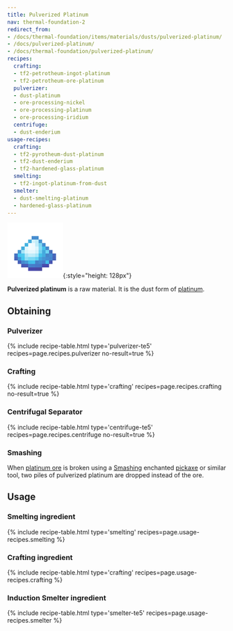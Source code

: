 ```yaml
---
title: Pulverized Platinum
nav: thermal-foundation-2
redirect_from:
- /docs/thermal-foundation/items/materials/dusts/pulverized-platinum/
- /docs/pulverized-platinum/
- /docs/thermal-foundation/pulverized-platinum/
recipes:
  crafting:
  - tf2-petrotheum-ingot-platinum
  - tf2-petrotheum-ore-platinum
  pulverizer:
  - dust-platinum
  - ore-processing-nickel
  - ore-processing-platinum
  - ore-processing-iridium
  centrifuge:
  - dust-enderium
usage-recipes:
  crafting:
  - tf2-pyrotheum-dust-platinum
  - tf2-dust-enderium
  - tf2-hardened-glass-platinum
  smelting:
  - tf2-ingot-platinum-from-dust
  smelter:
  - dust-smelting-platinum
  - hardened-glass-platinum
---
```


![Pulverized platinum](/assets/images/thermal-foundation-2/dust-platinum.png){:style="height: 128px"}


**Pulverized platinum** is a raw material. It is the dust form of
[platinum](/docs/thermal-foundation-2/platinum-ingot/).


Obtaining
---------

### Pulverizer
{% include recipe-table.html type='pulverizer-te5' recipes=page.recipes.pulverizer no-result=true %}

### Crafting
{% include recipe-table.html type='crafting' recipes=page.recipes.crafting no-result=true %}

### Centrifugal Separator
{% include recipe-table.html type='centrifuge-te5' recipes=page.recipes.centrifuge no-result=true %}

### Smashing
When [platinum ore](/docs/thermal-foundation-2/platinum-ore/) is broken using a
[Smashing](/docs/cofh-core-4/smashing/) enchanted
[pickaxe](https://minecraft.gamepedia.com/Pickaxe) or similar tool, two piles of
pulverized platinum are dropped instead of the ore.


Usage
-----

### Smelting ingredient
{% include recipe-table.html type='smelting' recipes=page.usage-recipes.smelting %}

### Crafting ingredient
{% include recipe-table.html type='crafting' recipes=page.usage-recipes.crafting %}

### Induction Smelter ingredient
{% include recipe-table.html type='smelter-te5' recipes=page.usage-recipes.smelter %}
